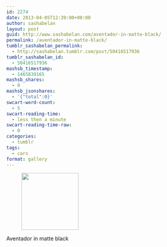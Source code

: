 ```yaml
---
id: 2274
date: 2013-04-05T12:39:00+00:00
author: sashabelan
layout: post
guid: http://www.sashabelan.com/aventador-in-matte-black/
permalink: /aventador-in-matte-black/
tumblr_sashabelan_permalink:
  - http://sashabelan.tumblr.com/post/50416517936
tumblr_sashabelan_id:
  - 50416517936
mashsb_timestamp:
  - 1465839165
mashsb_shares:
  - 0
mashsb_jsonshares:
  - '{"total":0}'
swcart-word-count:
  - 5
swcart-reading-time:
  - less then a minute
swcart-reading-time-raw:
  - 0
categories:
  - tumblr
tags:
  - cars
format: gallery
---
```

<div id='gallery-288' class='gallery galleryid-2274 gallery-columns-3 gallery-size-thumbnail'>
  <figure class='gallery-item'> 
  
  <div class='gallery-icon landscape'>
    <a href='http://www.sashabelan.ru/aventador-in-matte-black/attachment/2275/'><img width="150" height="150" src="http://www.sashabelan.ru/wp-content/uploads/2013/04/tumblr_mmsgh4XGnZ1qarj97o1_500-150x150.jpg" class="attachment-thumbnail size-thumbnail" alt="" /></a>
  </div></figure>
</div>

Aventador in matte black